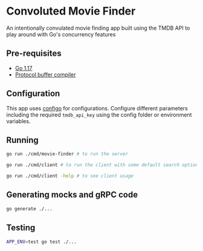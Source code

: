 # Convoluted Movie Finder

An intentionally convulated movie finding app built using the TMDB API to play around with Go's concurrency features

## Pre-requisites

- [Go 1.17](https://golang.org/)
- [Protocol buffer compiler](https://grpc.io/docs/protoc-installation/)

## Configuration

This app uses [configo](https://github.com/affanshahid/configo) for configurations. Configure different parameters including the required `tmdb_api_key` using the config folder or environment variables.

## Running

```sh
go run ./cmd/movie-finder # to run the server

go run ./cmd/client # to run the client with some default search options

go run ./cmd/client -help # to see client usage
```

## Generating mocks and gRPC code

```sh
go generate ./...
```

## Testing

```sh
APP_ENV=test go test ./...
```
